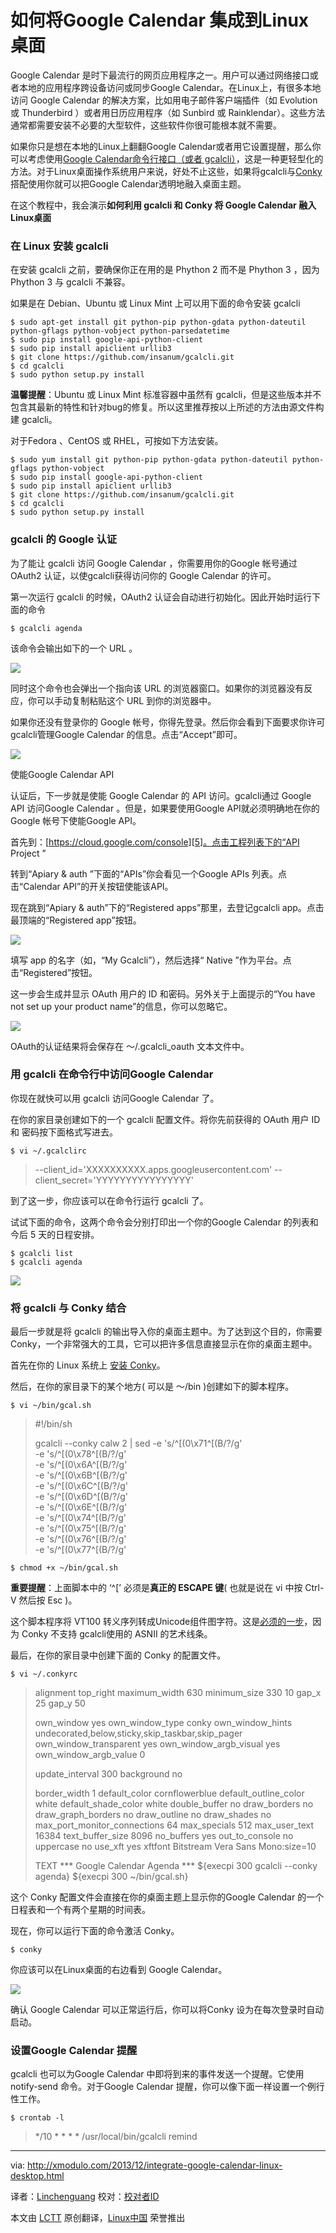 如何将Google Calendar 集成到Linux桌面
================================================================================
Google Calendar 是时下最流行的网页应用程序之一。用户可以通过网络接口或者本地的应用程序跨设备访问或同步Google Calendar。在Linux上，有很多本地访问 Google Calendar 的解决方案，比如用电子邮件客户端插件（如 Evolution 或 Thunderbird ）或者用日历应用程序（如 Sunbird 或 Rainklendar）。这些方法通常都需要安装不必要的大型软件，这些软件你很可能根本就不需要。


如果你只是想在本地的Linux上翻翻Google Calendar或者用它设置提醒，那么你可以考虑使用[Google Calendar命令行接口（或者 gcalcli）][1]，这是一种更轻型化的方法。对于Linux桌面操作系统用户来说，好处不止这些，如果将gcalcli与[Conky][2]搭配使用你就可以把Google Calendar透明地融入桌面主题。

在这个教程中，我会演示**如何利用 gcalcli 和 Conky 将 Google Calendar 融入 Linux桌面**

### 在 Linux 安装 gcalcli ###

在安装 gcalcli 之前，要确保你正在用的是 Phython 2 而不是 Phython 3 ，因为 Phython 3 与 gcalcli 不兼容。

如果是在 Debian、Ubuntu 或 Linux Mint 上可以用下面的命令安装 gcalcli 

    $ sudo apt-get install git python-pip python-gdata python-dateutil python-gflags python-vobject python-parsedatetime
    $ sudo pip install google-api-python-client
    $ sudo pip install apiclient urllib3
    $ git clone https://github.com/insanum/gcalcli.git
    $ cd gcalcli
    $ sudo python setup.py install 

**温馨提醒**：Ubuntu 或 Linux Mint 标准容器中虽然有 gcalcli，但是这些版本并不包含其最新的特性和针对bug的修复。所以这里推荐按以上所述的方法由源文件构建 gcalcli。


对于Fedora 、CentOS 或 RHEL，可按如下方法安装。

    $ sudo yum install git python-pip python-gdata python-dateutil python-gflags python-vobject
    $ sudo pip install google-api-python-client
    $ sudo pip install apiclient urllib3
    $ git clone https://github.com/insanum/gcalcli.git
    $ cd gcalcli
    $ sudo python setup.py install 


### gcalcli 的 Google 认证 ####

为了能让 gcalcli 访问 Google Calendar ，你需要用你的Google 帐号通过 OAuth2 认证，以使gcalcli获得访问你的 Google Calendar 的许可。


第一次运行 gcalcli 的时候，OAuth2 认证会自动进行初始化。因此开始时运行下面的命令


    $ gcalcli agenda 

该命令会输出如下的一个 URL 。 

[![](http://farm4.staticflickr.com/3791/11216331146_d2c5f95963_z.jpg)][3]


同时这个命令也会弹出一个指向该 URL 的浏览器窗口。如果你的浏览器没有反应，你可以手动复制粘贴这个 URL 到你的浏览器中。 


如果你还没有登录你的 Google 帐号，你得先登录。然后你会看到下面要求你许可gcalcli管理Google Calendar 的信息。点击“Accept”即可。


[![](http://farm4.staticflickr.com/3810/11216308465_1008fc1bb3_z.jpg)][4]

使能Google Calendar API

认证后，下一步就是使能 Google Calendar 的 API 访问。gcalcli通过 Google API 访问Google Calendar 。但是，如果要使用Google API就必须明确地在你的Google 帐号下使能Google API。

首先到：[https://cloud.google.com/console][5]。点击工程列表下的“API Project ”

转到“Apiary & auth ”下面的“APIs”你会看见一个Google APIs 列表。点击“Calendar API”的开关按钮使能该API。


现在跳到“Apiary & auth”下的“Registered apps”那里，去登记gcalcli app。点击最顶端的“Registered app”按钮。


[![](http://farm8.staticflickr.com/7293/11216363656_c203b6dfa2_z.jpg)][6]


填写 app 的名字（如，“My Gcalcli”），然后选择“ Native ”作为平台。点击“Registered”按钮。

这一步会生成并显示 OAuth 用户的 ID 和密码。另外关于上面提示的“You have not set up your product name”的信息，你可以忽略它。

[![](http://farm3.staticflickr.com/2890/11216593546_312a564f1f_z.jpg)][7]

OAuth的认证结果将会保存在 ～/.gcalcli_oauth 文本文件中。

### 用 gcalcli 在命令行中访问Google Calendar ###

你现在就快可以用 gcalcli 访问Google Calendar 了。 


在你的家目录创建如下的一个 gcalcli 配置文件。将你先前获得的 OAuth 用户 ID 和 密码按下面格式写进去。

    $ vi ~/.gcalclirc 

> --client_id='XXXXXXXXXX.apps.googleusercontent.com'
> --client_secret='YYYYYYYYYYYYYYYY'


到了这一步，你应该可以在命令行运行 gcalcli 了。

试试下面的命令，这两个命令会分别打印出一个你的Google Calendar 的列表和今后 5 天的日程安排。

    $ gcalcli list
    $ gcalcli agenda 

[![](http://farm4.staticflickr.com/3780/11216465043_c8f6d8967d_z.jpg)][8]

### 将 gcalcli 与 Conky 结合 ###


最后一步就是将 gcalcli 的输出导入你的桌面主题中。为了达到这个目的，你需要Conky，一个非常强大的工具，它可以把许多信息直接显示在你的桌面主题中。

首先在你的 Linux 系统上 [安装 Conky][9]。 


然后，在你的家目录下的某个地方( 可以是 ～/bin )创建如下的脚本程序。

    $ vi ~/bin/gcal.sh 

> #!/bin/sh
> 
> gcalcli --conky calw 2 |
>     sed -e 's/^[(0\x71^[(B/?/g' \
>         -e 's/^[(0\x78^[(B/?/g' \
>         -e 's/^[(0\x6A^[(B/?/g' \
>         -e 's/^[(0\x6B^[(B/?/g' \
>         -e 's/^[(0\x6C^[(B/?/g' \
>         -e 's/^[(0\x6D^[(B/?/g' \
>         -e 's/^[(0\x6E^[(B/?/g' \
>         -e 's/^[(0\x74^[(B/?/g' \
>         -e 's/^[(0\x75^[(B/?/g' \
>         -e 's/^[(0\x76^[(B/?/g' \
>         -e 's/^[(0\x77^[(B/?/g'

    $ chmod +x ~/bin/gcal.sh 


**重要提醒**：上面脚本中的 ‘^[’ 必须是**真正的 ESCAPE 键**( 也就是说在 vi 中按 Ctrl-V 然后按 Esc )。


这个脚本程序将 VT100 转义序列转成Unicode组件图字符。这是[必须的一步][10]，因为 Conky 不支持 gcalcli使用的 ASNII 的艺术线条。


最后，在你的家目录中创建下面的 Conky 的配置文件。

    $ vi ~/.conkyrc 

> alignment top_right
> maximum_width 630
> minimum_size 330 10
> gap_x 25
> gap_y 50
> 
> own_window yes
> own_window_type conky
> own_window_hints undecorated,below,sticky,skip_taskbar,skip_pager
> own_window_transparent yes
> own_window_argb_visual yes
> own_window_argb_value 0
> 
> update_interval 300
> background no
> 
> border_width 1
> default_color cornflowerblue
> default_outline_color white
> default_shade_color white
> double_buffer no
> draw_borders no
> draw_graph_borders no
> draw_outline no
> draw_shades no
> max_port_monitor_connections 64
> max_specials 512
> max_user_text 16384
> text_buffer_size 8096
> no_buffers yes
> out_to_console no
> uppercase no
> use_xft yes
> xftfont Bitstream Vera Sans Mono:size=10
> 
> TEXT
> *** Google Calendar Agenda ***
> ${execpi 300 gcalcli --conky agenda}
> ${execpi 300 ~/bin/gcal.sh}

这个 Conky 配置文件会直接在你的桌面主题上显示你的Google Calendar 的一个日程表和一个有两个星期的时间表。


现在，你可以运行下面的命令激活 Conky。

    $ conky 

你应该可以在Linux桌面的右边看到 Google Calendar。 

[![](http://farm8.staticflickr.com/7390/11216377436_72d00cec49_z.jpg)][11]


确认 Google Calendar 可以正常运行后，你可以将Conky 设为在每次登录时自动启动。

### 设置Google Calendar 提醒 ###

gcalcli 也可以为Google Calendar 中即将到来的事件发送一个提醒。它使用 notify-send 命令。对于Google Calendar 提醒，你可以像下面一样设置一个例行性工作。

    $ crontab -l 

> */10 * * * * /usr/local/bin/gcalcli remind

--------------------------------------------------------------------------------

via: http://xmodulo.com/2013/12/integrate-google-calendar-linux-desktop.html

译者：[Linchenguang](https://github.com/Linchenguang) 校对：[校对者ID](https://github.com/校对者ID)

本文由 [LCTT](https://github.com/LCTT/TranslateProject) 原创翻译，[Linux中国](http://linux.cn/) 荣誉推出

[1]:https://github.com/insanum/gcalcli
[2]:http://conky.sourceforge.net/
[3]:http://www.flickr.com/photos/xmodulo/11216331146/
[4]:http://www.flickr.com/photos/xmodulo/11216308465/
[5]:https://cloud.google.com/console
[6]:http://www.flickr.com/photos/xmodulo/11216363656/
[7]:http://www.flickr.com/photos/xmodulo/11216593546/
[8]:http://www.flickr.com/photos/xmodulo/11216465043/
[9]:http://xmodulo.com/2013/12/install-configure-conky-linux.html
[10]:https://github.com/insanum/gcalcli/issues/97
[11]:http://www.flickr.com/photos/xmodulo/11216377436/
